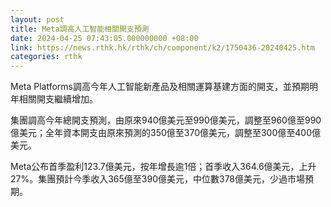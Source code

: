 ```yaml
---
layout: post
title: Meta調高人工智能相關開支預測
date: 2024-04-25 07:43:05.000000000 +08:00
link: https://news.rthk.hk/rthk/ch/component/k2/1750436-20240425.htm
categories: rthk
---
```


Meta Platforms調高今年人工智能新產品及相關運算基建方面的開支，並預期明年相關開支繼續增加。

集團調高今年總開支預測，由原來940億美元至990億美元，調整至960億至990億美元；全年資本開支由原來預測的350億至370億美元，調整至300億至400億美元。

Meta公布首季盈利123.7億美元，按年增長逾1倍；首季收入364.6億美元，上升27%。集團預計今季收入365億至390億美元，中位數378億美元，少過市場預期。

